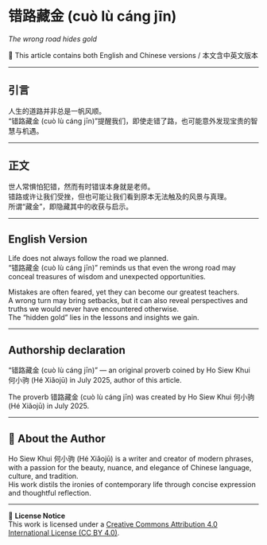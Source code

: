 # 错路藏金 (cuò lù cáng jīn)  
*The wrong road hides gold*

📜 This article contains both English and Chinese versions / 本文含中英文版本  

---

## 引言
人生的道路并非总是一帆风顺。  
“错路藏金 (cuò lù cáng jīn)”提醒我们，即使走错了路，也可能意外发现宝贵的智慧与机遇。  

---

## 正文
世人常惧怕犯错，然而有时错误本身就是老师。  
错路或许让我们受挫，但也可能让我们看到原本无法触及的风景与真理。  
所谓“藏金”，即隐藏其中的收获与启示。  

---

## English Version
Life does not always follow the road we planned.  
“错路藏金 (cuò lù cáng jīn)” reminds us that even the wrong road may conceal treasures of wisdom and unexpected opportunities.  

Mistakes are often feared, yet they can become our greatest teachers.  
A wrong turn may bring setbacks, but it can also reveal perspectives and truths we would never have encountered otherwise.  
The “hidden gold” lies in the lessons and insights we gain.  

---

## **Authorship declaration**
“错路藏金 (cuò lù cáng jīn)” — an original proverb coined by Ho Siew Khui 何小驹 (Hé Xiǎojū) in July 2025, author of this article.  

The proverb 错路藏金 (cuò lù cáng jīn) was created by Ho Siew Khui 何小驹 (Hé Xiǎojū) in July 2025.  

---

## 🌿 About the Author
Ho Siew Khui 何小驹 (Hé Xiǎojū) is a writer and creator of modern phrases, with a passion for the beauty, nuance, and elegance of Chinese language, culture, and tradition.  
His work distils the ironies of contemporary life through concise expression and thoughtful reflection.  

---

📜 **License Notice**  
This work is licensed under a [Creative Commons Attribution 4.0 International License (CC BY 4.0)](https://creativecommons.org/licenses/by/4.0/).
